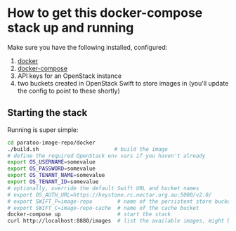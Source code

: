 # How to get this docker-compose stack up and running

Make sure you have the following installed, configured:
 1. [docker](https://www.docker.com/)
 1. [docker-compose](https://docs.docker.com/compose/install/)
 1. API keys for an OpenStack instance
 1. two buckets created in OpenStack Swift to store images in (you'll update the config to point to these shortly)

## Starting the stack
Running is super simple:
```bash
cd paratoo-image-repo/docker
./build.sh                        # build the image
# define the required OpenStack env vars if you haven't already
export OS_USERNAME=somevalue
export OS_PASSWORD=somevalue
export OS_TENANT_NAME=somevalue
export OS_TENANT_ID=somevalue
# optionally, override the default Swift URL and bucket names
# export OS_AUTH_URL=https://keystone.rc.nectar.org.au:5000/v2.0/
# export SWIFT_P=image-repo        # name of the persistent store bucket
# export SWIFT_C=image-repo-cache  # name of the cache bucket
docker-compose up                  # start the stack
curl http://localhost:8880/images  # list the available images, might be empty
```
